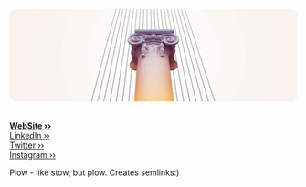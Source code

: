 ![Cover](https://raw.githubusercontent.com/alexvyber/alexvyber/main/SAM_808412.jpg) 
<br />
<br />
<!-- Heelo! I'm Alexey Sokolov and here is my ten commandments:
1. I am the Language your Go. You shall not have strange languages before me.
2. You shall always take the name of the Lord not your JavaScript in vain.
3. Remember to commit everyday.
4. Honor your classes and your inheritance.
5. You shall not flood.
6. You shall not commit without propper message.
7. You shall not write a line of Perl, unless you absolutely have to.
8. You shall not bear false comments about your code.
9. You shall not covet your neighbor’s dotfiles.
10. You shall not covet your neighbor’s new MacBook.
<br />
<br /> -->
<!-- 🔭 I’m currently working on ...<br />
🌱 I’m currently learning ...<br />
👯 I’m looking to collaborate on ...<br />
🤔 I’m looking for help with ...<br />
💬 Ask me about ...<br />
📫 How to reach me: ...<br />
😄 Pronouns: ...<br />
⚡ Fun fact: ...<br />
<br />
<br /> -->
**[WebSite ››](https://alexvyber.fun/)** <br />
[LinkedIn ››](https://www.linkedin.com/in/alexvyber/) <br />
[Twitter ››](https://twitter.com/alexvyber/) <br />
[Instagram ››](https://instagram.com/alexvyber/) <br />
<!-- <br />
<br />
It is a long established fact that a reader will be distracted by the readable content of a page when looking at its layout. The point of using Lorem Ipsum is that it has a more-or-less normal distribution of letters, as opposed to using 'Content here, content here', making it look like readable English. 

It is a long established fact that a reader will be distracted by the readable content of a page when looking at its layout. The point of using Lorem Ipsum is that it has a more-or-less normal distribution of letters, as opposed to using 'Content here, content here', making it look like readable English. -->

Plow - like stow, but plow. Creates semlinks:)


